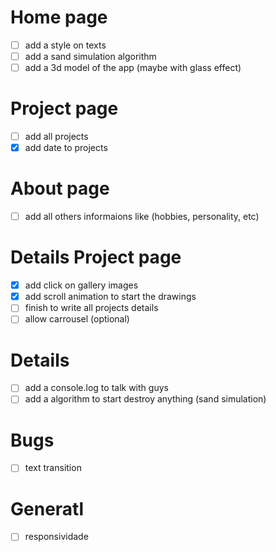 # Home page

- [ ] add a style on texts
- [ ] add a sand simulation algorithm
- [ ] add a 3d model of the app (maybe with glass effect)

# Project page

- [ ] add all projects
- [x] add date to projects

# About page

- [ ] add all others informaions like (hobbies, personality, etc)

# Details Project page

- [x] add click on gallery images
- [x] add scroll animation to start the drawings
- [ ] finish to write all projects details
- [ ] allow carrousel (optional)

# Details

- [ ] add a console.log to talk with guys
- [ ] add a algorithm to start destroy anything (sand simulation)

# Bugs

- [ ] text transition

# Generatl

- [ ] responsividade

